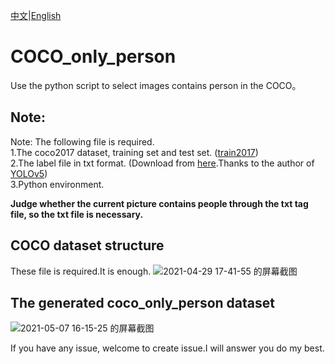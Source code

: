  [中文](https://github.com/SpongeBab/COCO_only_person/blob/main/README.md)|[English](https://github.com/SpongeBab/COCO_only_person/README-en.md)

# COCO_only_person
Use the python script to select images contains person in the COCO。

## Note:
Note: The following file is required.  
1.The coco2017 dataset, training set and test set. ([train2017](http://images.cocodataset.org/zips/train2017.zip))  
2.The label file in txt format. (Download from [here](https://github.com/ultralytics/yolov5/releases/download/v1.0/coco2017labels.zip).Thanks to the author of [YOLOv5](https://github.com/ultralytics/yolov5))  
3.Python environment.

**Judge whether the current picture contains people through the txt tag file, so the txt file is necessary.**

## COCO dataset structure
These file is required.It is enough.
![2021-04-29 17-41-55 的屏幕截图](https://user-images.githubusercontent.com/65898238/116531944-478f2100-a912-11eb-85a2-2501d247368a.png)


## The generated coco_only_person dataset
![2021-05-07 16-15-25 的屏幕截图](https://user-images.githubusercontent.com/65898238/117419950-b17d7b00-af4f-11eb-99cf-b7544549a3c9.png)



If you have any issue, welcome to create issue.I will answer you do my best.
